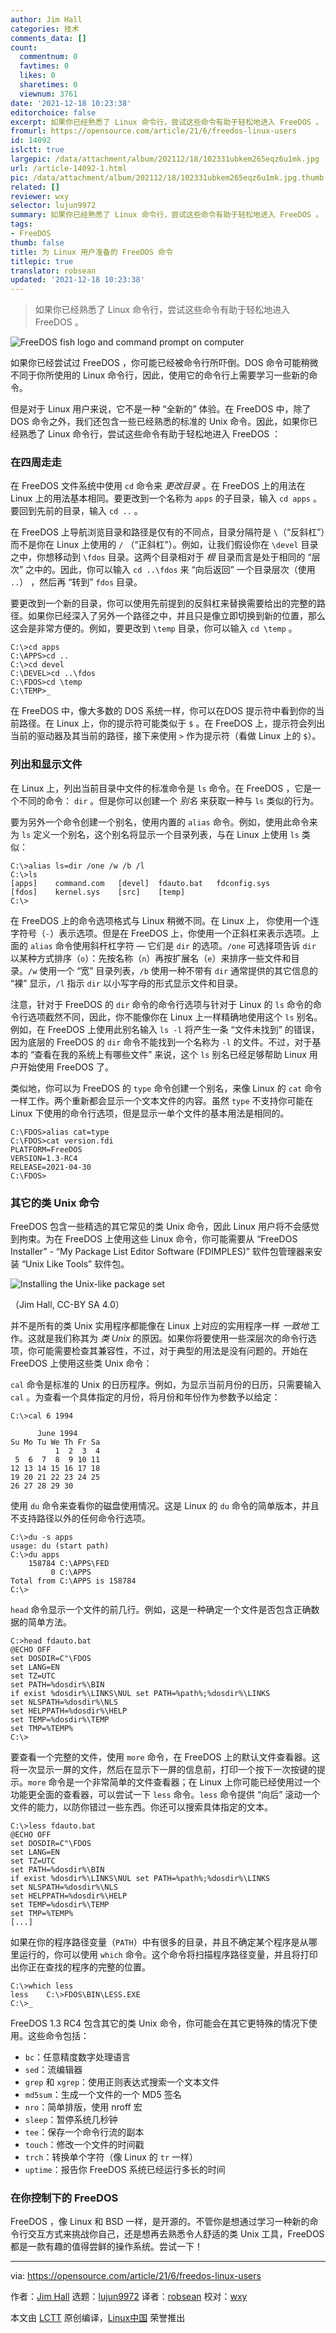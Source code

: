 ```yaml
---
author: Jim Hall
categories: 技术
comments_data: []
count:
  commentnum: 0
  favtimes: 0
  likes: 0
  sharetimes: 0
  viewnum: 3761
date: '2021-12-18 10:23:38'
editorchoice: false
excerpt: 如果你已经熟悉了 Linux 命令行，尝试这些命令有助于轻松地进入 FreeDOS 。
fromurl: https://opensource.com/article/21/6/freedos-linux-users
id: 14092
islctt: true
largepic: /data/attachment/album/202112/18/102331ubkem265eqz6u1mk.jpg
url: /article-14092-1.html
pic: /data/attachment/album/202112/18/102331ubkem265eqz6u1mk.jpg.thumb.jpg
related: []
reviewer: wxy
selector: lujun9972
summary: 如果你已经熟悉了 Linux 命令行，尝试这些命令有助于轻松地进入 FreeDOS 。
tags:
- FreeDOS
thumb: false
title: 为 Linux 用户准备的 FreeDOS 命令
titlepic: true
translator: robsean
updated: '2021-12-18 10:23:38'
---
```



> 
> 如果你已经熟悉了 Linux 命令行，尝试这些命令有助于轻松地进入 FreeDOS 。
> 
> 
> 


![](/data/attachment/album/202112/18/102331ubkem265eqz6u1mk.jpg "FreeDOS fish logo and command prompt on computer")


如果你已经尝试过 FreeDOS ，你可能已经被命令行所吓倒。DOS 命令可能稍微不同于你所使用的 Linux 命令行，因此，使用它的命令行上需要学习一些新的命令。


但是对于 Linux 用户来说，它不是一种 “全新的” 体验。在 FreeDOS 中，除了 DOS 命令之外，我们还包含一些已经熟悉的标准的 Unix 命令。因此，如果你已经熟悉了 Linux 命令行，尝试这些命令有助于轻松地进入 FreeDOS ：


### 在四周走走


在 FreeDOS 文件系统中使用 `cd` 命令来 *更改目录* 。在 FreeDOS 上的用法在 Linux 上的用法基本相同。要更改到一个名称为 `apps` 的子目录，输入 `cd apps` 。要回到先前的目录，输入 `cd ..` 。


在 FreeDOS 上导航浏览目录和路径是仅有的不同点，目录分隔符是 `\`（“反斜杠”）而不是你在 Linux 上使用的 `/` （“正斜杠”）。例如，让我们假设你在 `\devel` 目录之中，你想移动到 `\fdos` 目录。这两个目录相对于 *根* 目录而言是处于相同的 “层次” 之中的。因此，你可以输入 `cd ..\fdos` 来 “向后返回” 一个目录层次（使用 `..`） ，然后再 “转到” `fdos` 目录。


要更改到一个新的目录，你可以使用先前提到的反斜杠来替换需要给出的完整的路径。如果你已经深入了另外一个路径之中，并且只是像立即切换到新的位置，那么这会是非常方便的。例如，要更改到 `\temp` 目录，你可以输入 `cd \temp` 。



```
C:\>cd apps
C:\APPS>cd ..
C:\>cd devel
C:\DEVEL>cd ..\fdos
C:\FDOS>cd \temp
C:\TEMP>_

```

在 FreeDOS 中，像大多数的 DOS 系统一样，你可以在DOS 提示符中看到你的当前路径。在 Linux 上，你的提示符可能类似于 `$` 。在 FreeDOS 上，提示符会列出当前的驱动器及其当前的路径，接下来使用 `>` 作为提示符（看做 Linux 上的 `$`）。


### 列出和显示文件


在 Linux 上，列出当前目录中文件的标准命令是 `ls` 命令。在 FreeDOS ，它是一个不同的命令： `dir` 。但是你可以创建一个 *别名* 来获取一种与 `ls` 类似的行为。


要为另外一个命令创建一个别名，使用内置的 `alias` 命令。例如，使用此命令来为 `ls` 定义一个别名，这个别名将显示一个目录列表，与在 Linux 上使用 `ls` 类似：



```
C:\>alias ls=dir /one /w /b /l
C:\>ls
[apps]    command.com   [devel]  fdauto.bat   fdconfig.sys
[fdos]    kernel.sys    [src]    [temp]
C:\>

```

在 FreeDOS 上的命令选项格式与 Linux 稍微不同。在 Linux 上， 你使用一个连字符号（`-`）表示选项。但是在 FreeDOS 上，你使用一个正斜杠来表示选项。上面的 `alias` 命令使用斜杆杠字符 — 它们是 `dir` 的选项。`/one` 可选择项告诉 `dir` 以某种方式排序（`o`）：先按名称（`n`）再按扩展名（`e`）来排序一些文件和目录。`/w` 使用一个 “宽” 目录列表，`/b` 使用一种不带有 `dir` 通常提供的其它信息的 “裸” 显示，`/l` 指示 `dir` 以小写字母的形式显示文件和目录。


注意，针对于 FreeDOS 的 `dir` 命令的命令行选项与针对于 Linux 的 `ls` 命令的命令行选项截然不同，因此，你不能像你在 Linux 上一样精确地使用这个 `ls` 别名。例如，在 FreeDOS 上使用此别名输入 `ls -l` 将产生一条 “文件未找到” 的错误，因为底层的 FreeDOS 的 `dir` 命令不能找到一个名称为 `-l` 的文件。不过，对于基本的 “查看在我的系统上有哪些文件” 来说，这个 `ls` 别名已经足够帮助 Linux 用户开始使用 FreeDOS 了。


类似地，你可以为 FreeDOS 的 `type` 命令创建一个别名，来像 Linux 的 `cat` 命令一样工作。两个重新都会显示一个文本文件的内容。虽然 `type` 不支持你可能在 Linux 下使用的命令行选项，但是显示一单个文件的基本用法是相同的。



```
C:\FDOS>alias cat=type
C:\FDOS>cat version.fdi
PLATFORM=FreeDOS
VERSION=1.3-RC4
RELEASE=2021-04-30
C:\FDOS>

```

### 其它的类 Unix 命令


FreeDOS 包含一些精选的其它常见的类 Unix 命令，因此 Linux 用户将不会感觉到拘束。为在 FreeDOS 上使用这些 Linux 命令，你可能需要从 “FreeDOS Installer” - “My Package List Editor Software (FDIMPLES)” 软件包管理器来安装 “Unix Like Tools” 软件包。


![Installing the Unix-like package set](/data/attachment/album/202112/18/102340gsagggawwxlfxaxf.png "Installing the Unix-like package set")


（Jim Hall, CC-BY SA 4.0）


并不是所有的类 Unix 实用程序都能像在 Linux 上对应的实用程序一样 *一致地* 工作。这就是我们称其为 *类 Unix* 的原因。如果你将要使用一些深层次的命令行选项，你可能需要检查其兼容性，不过，对于典型的用法是没有问题的。开始在 FreeDOS 上使用这些类 Unix 命令：


`cal` 命令是标准的 Unix 的日历程序。例如，为显示当前月份的日历，只需要输入 `cal` 。为查看一个具体指定的月份，将月份和年份作为参数予以给定：



```
C:\>cal 6 1994

      June 1994    
Su Mo Tu We Th Fr Sa
          1  2  3  4
 5  6  7  8  9 10 11
12 13 14 15 16 17 18
19 20 21 22 23 24 25
26 27 28 29 30      

```

使用 `du` 命令来查看你的磁盘使用情况。这是 Linux 的 `du` 命令的简单版本，并且不支持路径以外的任何命令行选项。



```
C:\>du -s apps
usage: du (start path)
C:\>du apps
    158784 C:\APPS\FED
         0 C:\APPS
Total from C:\APPS is 158784
C:\>

```

`head` 命令显示一个文件的前几行。例如，这是一种确定一个文件是否包含正确数据的简单方法。



```
C:>head fdauto.bat
@ECHO OFF
set DOSDIR=C"\FDOS
set LANG=EN
set TZ=UTC
set PATH=%dosdir%\BIN
if exist %dosdir%\LINKS\NUL set PATH=%path%;%dosdir%\LINKS
set NLSPATH=%dosdir%\NLS
set HELPPATH=%dosdir%\HELP
set TEMP=%dosdir%\TEMP
set TMP=%TEMP%
C:\>

```

要查看一个完整的文件，使用 `more` 命令，在 FreeDOS 上的默认文件查看器。这将一次显示一屏的文件，然后在显示下一屏的信息前，打印一个按下一次按键的提示。`more` 命令是一个非常简单的文件查看器；在 Linux 上你可能已经使用过一个功能更全面的查看器，可以尝试一下 `less` 命令。`less` 命令提供 “向后” 滚动一个文件的能力，以防你错过一些东西。你还可以搜索具体指定的文本。



```
C:\>less fdauto.bat
@ECHO OFF
set DOSDIR=C"\FDOS
set LANG=EN
set TZ=UTC
set PATH=%dosdir%\BIN
if exist %dosdir%\LINKS\NUL set PATH=%path%;%dosdir%\LINKS
set NLSPATH=%dosdir%\NLS
set HELPPATH=%dosdir%\HELP
set TEMP=%dosdir%\TEMP
set TMP=%TEMP%
[...]

```

如果在你的程序路径变量（`PATH`）中有很多的目录，并且不确定某个程序是从哪里运行的，你可以使用 `which` 命令。这个命令将扫描程序路径变量，并且将打印出你正在查找的程序的完整的位置。



```
C:\>which less
less    C:\>FDOS\BIN\LESS.EXE
C:\>_

```

FreeDOS 1.3 RC4 包含其它的类 Unix 命令，你可能会在其它更特殊的情况下使用。这些命令包括：


* `bc`：任意精度数字处理语言
* `sed`：流编辑器
* `grep` 和 `xgrep`：使用正则表达式搜索一个文本文件
* `md5sum`：生成一个文件的一个 MD5 签名
* `nro`：简单排版，使用 nroff 宏
* `sleep`：暂停系统几秒钟
* `tee`：保存一个命令行流的副本
* `touch`：修改一个文件的时间戳
* `trch`：转换单个字符（像 Linux 的 `tr` 一样）
* `uptime`：报告你 FreeDOS 系统已经运行多长的时间


### 在你控制下的 FreeDOS


FreeDOS ，像 Linux 和 BSD 一样，是开源的。不管你是想通过学习一种新的命令行交互方式来挑战你自己，还是想再去熟悉令人舒适的类 Unix 工具，FreeDOS 都是一款有趣的值得尝鲜的操作系统。尝试一下！




---


via: <https://opensource.com/article/21/6/freedos-linux-users>


作者：[Jim Hall](https://opensource.com/users/jim-hall) 选题：[lujun9972](https://github.com/lujun9972) 译者：[robsean](https://github.com/robsean) 校对：[wxy](https://github.com/wxy)


本文由 [LCTT](https://github.com/LCTT/TranslateProject) 原创编译，[Linux中国](https://linux.cn/) 荣誉推出
